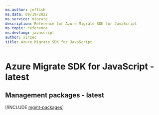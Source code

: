 ```yaml
---
ms.author: jeffish
ms.data: 09/19/2022
ms.service: migrate
description: Reference for Azure Migrate SDK for JavaScript
ms.topic: reference
ms.devlang: javascript
author: xirzec
title: Azure Migrate SDK for JavaScript
---
```

# Azure Migrate SDK for JavaScript - latest

## Management packages - latest
[!INCLUDE [mgmt-packages](migrate-mgmt-index.md)]